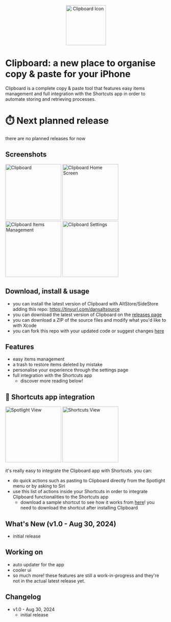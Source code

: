 <div align="center"><img width="125" alt="Clipboard Icon" src="https://github.com/user-attachments/assets/3d252759-2757-46d3-90be-0bd1610148b2"></div>

# Clipboard: a new place to organise copy & paste for your iPhone
Clipboard is a complete copy & paste tool that features easy items management and full integration with the Shortcuts app in order to automate storing and retrieving processes.

# ⏱️ Next planned release
there are no planned releases for now

## Screenshots
<img width="175" alt="Clipboard" src="https://github.com/user-attachments/assets/c7ffd072-fe70-4bca-89a2-0e8abbcf3e38">
<img width="175" alt="Clipboard Home Screen" src="https://github.com/user-attachments/assets/c21394a3-672f-4885-ba6c-6b065257837a">
<img width="175" alt="Clipboard Items Management" src="https://github.com/user-attachments/assets/ca5ea175-2bf2-4f6f-90e3-42e664ad56a1">
<img width="175" alt="Clipboard Settings" src="https://github.com/user-attachments/assets/f7b91c6a-a0ef-420b-9179-db257baa19fd">

## Download, install & usage
- you can install the latest version of Clipboard with AltStore/SideStore adding this repo: https://tinyurl.com/dansaltsource
- you can download the latest version of Clipboard on the [releases page](https://github.com/ddvniele/Clipboard/releases/latest)
- you can download a ZIP of the source files and modify what you'd like to with Xcode
- you can fork this repo with your updated code or suggest changes [here](https://github.com/ddvniele/Clipboard/pulls)

## Features
- easy items management
- a trash to restore items deleted by mistake
- personalise your experience through the settings page
- full integration with the Shortcuts app
  - discover more reading below!

## 📂 Shortcuts app integration
<img width="175" alt="Spotlight View" src="https://github.com/user-attachments/assets/ee9f02a8-c7d6-4203-8da0-a3a10056e38c">
<img width="175" alt="Shortcuts View" src="https://github.com/user-attachments/assets/4877dc50-148c-4c62-b771-ae199a588de6">

it's really easy to integrate the Clipboard app with Shortcuts. you can:
- do quick actions such as pasting to Clipboard directly from the Spotlight menu or by asking to Siri
- use this list of actions inside your Shortcuts in order to integrate Clipboard functionalities to the Shortcuts app
  - download a sample shortcut to see how it works from [here](https://www.icloud.com/shortcuts/32d94e5e1d484e89be0094dfa4f308a4)! you need to download the shortcut after installing Clipboard

## What's New (v1.0 - Aug 30, 2024)
- initial release

## Working on
- auto updater for the app
- cooler ui
- so much more!
these features are still a work-in-progress and they're not in the actual latest release yet.

## Changelog
- v1.0 - Aug 30, 2024
  - initial release

